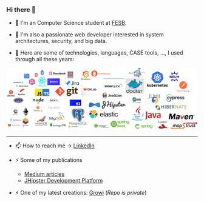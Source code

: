 ### Hi there 👋

- 🔭 I'm an Computer Science student at [FESB](https://www.fesb.unist.hr/).
- 🌱 I'm also a passionate web developer interested in system architectures, security, and big data.

- 🤔 Here are some of technologies, languages, CASE tools, ..., I used through all these years:

![techStack](./assets/techStack.png)


---

- 📫 How to reach me -> [LinkedIn](https://www.linkedin.com/in/netz00/)

- ⚡ Some of my publications
  - [Medium articles](https://medium.com/@Netz00/lists)
  - [JHipster Development Platform](https://www.linkedin.com/feed/update/urn:li:activity:7009201829204889601?utm_source=share&utm_medium=member_desktop)

- ⚡ One of my latest creations: [Growi](https://growi.vercel.app/) (*Repo is private*)


<!--
**Netz00/Netz00** is a ✨ _special_ ✨ repository because its `README.md` (this file) appears on your GitHub profile.

Here are some ideas to get you started:

- 🔭 I’m currently working on ...
- 🌱 I’m currently learning ...
- 👯 I’m looking to collaborate on ...
- 🤔 I’m looking for help with ...
- 💬 Ask me about ...


- 😄 Pronouns: ...
- ⚡ Fun fact: ...
-->
